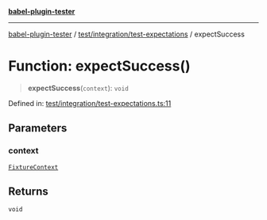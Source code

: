 [**babel-plugin-tester**](../../../../README.md)

***

[babel-plugin-tester](../../../../README.md) / [test/integration/test-expectations](../README.md) / expectSuccess

# Function: expectSuccess()

> **expectSuccess**(`context`): `void`

Defined in: [test/integration/test-expectations.ts:11](https://github.com/Xunnamius/babel-plugin-tester/blob/91349cafb3cefac8248e86580feec53bd082321e/test/integration/test-expectations.ts#L11)

## Parameters

### context

[`FixtureContext`](../../../setup/interfaces/FixtureContext.md)

## Returns

`void`
